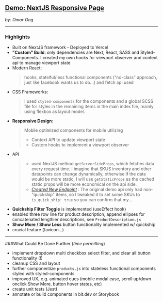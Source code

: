 ## [Demo: NextJS Responsive Page](https://fe-assignment-umber.vercel.app/)
*by: Omar Ong*


___
### Highlights

- Built on NextJS framework - Deployed to Vercel
- **"Custom" Build**: only dependencies are Next, React, SASS and Styled-Components. I created my own hooks for viewport observer and context api to manage viewport state
- Modern React:
  >hooks, statelful/less functional components ("no-class" approach, just like facebook wants us to do...) and fetch api used
- CSS Frameworks: 
  >I used `styled-components` for the components and a global SCSS file for styles in the remaining items in the main index file, mainly using flexbox as layout model.  
- **Responsive Design**:   
  >Mobile optimized components for mobile utilizing 
  > - Context API to update viewport state 
  > - Custom hooks to implement a viewport observer
- API
  > - used NextJS method `getServerSideProps`, which fetches data every request time. I imagine that SKUS inventory and other datapoints can change dynamically, otherwise if the data would be more static, I will use `getStaticProps` as the cached static props will be more economical on the api side. 
  > - *[Created New Endpoint](https://demo4893163.mockable.io/)* : The original demo api only had non-"quickship" items, so I tweaked it to set some SKUs to `is_quick_ship: true` so you can confirm that my...
- **Quickship Filter Toggle** is implemented (useEffect hook)
- enabled three row line for product description, append ellipses for concatenated lengthier descriptions, see `ProductDescription.js`
- **Show More / Show Less** button functionality implemented w/ quickship
- crucial feature (favicon...)

---
###What Could Be Done Further (*time permitting*)

- implement dropdown multi checkbox select filter, and clear all button functionality (!)
- cleanup CSS and layout
- further componentize `products.js` into stateless functional components styled with styled-components
- improved UX, e.g. animated cues (mobile modal ease, scroll up/down onclick Show More, button hover states, etc)
- create unit tests (Jest)
- annotate or build components in bit.dev or Storybook